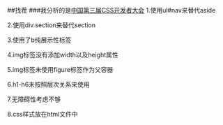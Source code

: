 ##找茬
###我分析的是[中国第三届CSS开发者大会](https://css.w3ctech.com/)
1.使用ul#nav来替代aside

2.使用div.section来替代section

3.使用了b纯展示性标签

4.img标签没有添加width以及height属性

5.img标签未使用figure标签作为父容器

6.h1-h6未按照层次关系来使用

7.无障碍性考虑不够

8.css样式放在html文件中



